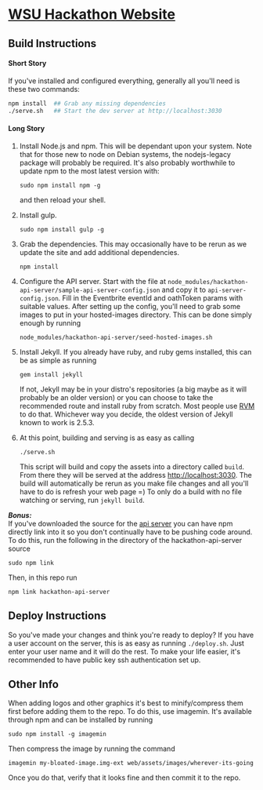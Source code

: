 [WSU Hackathon Website](http://hackathon.eecs.wsu.edu)
======================

Build Instructions
------------------
#### Short Story
If you've installed and configured everything, generally all you'll need is these two commands:
```sh
npm install  ## Grab any missing dependencies
./serve.sh   ## Start the dev server at http://localhost:3030
```
#### Long Story
1. Install Node.js and npm. This will be dependant upon your system. Note that for
   those new to node on Debian systems, the nodejs-legacy package
   will probably be required. It's also probably worthwhile to update npm to
   the most latest version with:
   ```
   sudo npm install npm -g
   ```
   and then reload your shell.

2. Install gulp.
   ```
   sudo npm install gulp -g
   ```

3. Grab the dependencies. This may occasionally have to be rerun as we update
   the site and add additional dependencies.
   ```
   npm install
   ```

4. Configure the API server. Start with the file at ```node_modules/hackathon-api-server/sample-api-server-config.json```
   and copy it to ```api-server-config.json```.
   Fill in the Eventbrite eventId and
   oathToken params with suitable values. After setting up the config,
   you'll need to grab some images to put in your hosted-images directory.
   This can be done simply enough by running
   ```
   node_modules/hackathon-api-server/seed-hosted-images.sh
   ```

5. Install Jekyll. If you already have ruby, and ruby gems installed,
   this can be as simple as running
   ```
   gem install jekyll
   ```
   If not, Jekyll may be in your distro's repositories
   (a big maybe as it will probably be an older version) or you can
   choose to take the recommended route and
   install ruby from scratch. Most people use [RVM](rvm.io) to do that.
   Whichever way you decide, the oldest version of
   Jekyll known to work is 2.5.3.

6. At this point, building and serving is as easy as calling
   ```
   ./serve.sh
   ```
   This script will build and copy the assets into a
   directory called ```build```. From there they will be served at the address
   [http://localhost:3030](http://localhost:3030). The build will automatically 
   be rerun as you make
   file changes and all you'll have to do is refresh your web page =)
   To only do a build with no file
   watching or serving, run ```jekyll build```.

***Bonus:***  
If you've downloaded the source for the
[api server](https://github.com/WSU-ACM/hackathon-api-server) you can have npm
directly link into it so you don't continually have to be pushing code around.
To do this, run the following in the directory of the hackathon-api-server source
```
sudo npm link
```
Then, in this repo run
```
npm link hackathon-api-server
```


Deploy Instructions
-------------------
So you've made your changes and think you're ready to deploy? If you have a user
account on the server, this is as easy as running ```./deploy.sh```. Just enter
your user name and it will do the rest. To make your life easier, it's
recommended to have public key ssh authentication set up.


Other Info
----------
When adding logos and other graphics it's best to minify/compress them first
before adding them to the repo. To do this, use imagemin.
It's available through npm and can be installed by running
```
sudo npm install -g imagemin
```
Then compress the image by running the command
```
imagemin my-bloated-image.img-ext web/assets/images/wherever-its-going
```
Once you do that, verify that it looks fine and then commit it to the repo.

